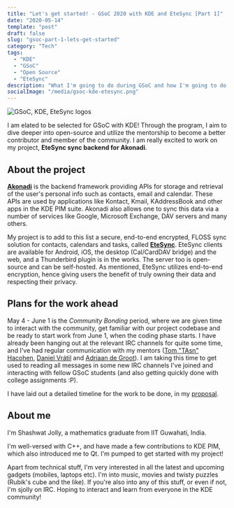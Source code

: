 ```yaml
---
title: "Let's get started! - GSoC 2020 with KDE and EteSync [Part 1]"
date: "2020-05-14"
template: "post"
draft: false
slug: "gsoc-part-1-lets-get-started"
category: "Tech"
tags:
  - "KDE"
  - "GSoC"
  - "Open Source"
  - "EteSync"
description: "What I'm going to do during GSoC and how I'm going to do it."
socialImage: "/media/gsoc-kde-etesync.png"
---
```


![GSoC, KDE, EteSync logos](/media/gsoc-kde-etesync.png)

I am elated to be selected for GSoC with KDE! Through the program, I aim to dive deeper into open-source and utilize the mentorship to become a better contributor and member of the community. I am really excited to work on my project, **EteSync sync backend for Akonadi**.

 <!-- It's the work you do, the connections you make, the things you create that really give you satisfaction. Selection by itself is empty. After all, it's the water that gives the jug purpose. This is the thing that got me into GSoC in the first place, and this is the thing that drives me now. -->

## About the project

[**Akonadi**](https://userbase.kde.org/Akonadi) is the backend framework providing APIs for storage and retrieval of the user's personal info such as contacts, email and calendar. These APIs are used by applications like Kontact, Kmail, KAddressBook and other apps in the KDE PIM suite. Akonadi also allows one to sync this data via a number of services like Google, Microsoft Exchange, DAV servers and many others.

My project is to add to this list a secure, end-to-end encrypted, FLOSS sync solution for contacts, calendars and tasks, called [**EteSync**](https://www.etesync.com/). EteSync clients are available for Android, iOS, the desktop (Cal/CardDAV bridge) and the web, and a Thunderbird plugin is in the works. The server too is open-source and can be self-hosted. As mentioned, EteSync utilizes end-to-end encryption, hence giving users the benefit of truly owning their data and respecting their privacy.

## Plans for the work ahead

May 4 - June 1 is the _Community Bonding_ period, where we are given time to interact with the community, get familiar with our project codebase and be ready to start work from June 1, when the coding phase starts. I have already been hanging out at the relevant IRC channels for quite some time, and I've had regular communication with my mentors ([Tom "TAsn" Hacohen](https://stosb.com/), [Daniel Vrátil](https://www.dvratil.cz/) and [Adriaan de Groot](https://euroquis.nl/)). I am taking this time to get used to reading all messages in some new IRC channels I've joined and interacting with fellow GSoC students (and also getting quickly done with college assignments :P).

I have laid out a detailed timeline for the work to be done, in my [proposal](https://drive.google.com/file/d/1nWU5yaG_Anpl6L_QvMal0Vf2g_sQtC56/view).

## About me

I'm Shashwat Jolly, a mathematics graduate from IIT Guwahati, India.

I'm well-versed with C++, and have made a few contributions to KDE PIM, which also introduced me to Qt. I'm pumped to get started with my project!

Apart from technical stuff, I'm very interested in all the latest and upcoming gadgets (mobiles, laptops etc). I'm into music, movies and twisty puzzles (Rubik's cube and the like). If you're also into any of this stuff, or even if not, I'm sjolly on IRC. Hoping to interact and learn from everyone in the KDE community!
